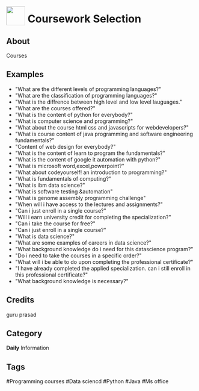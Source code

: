 # <img src="https://raw.githack.com/FortAwesome/Font-Awesome/master/svgs/solid/dragon.svg" card_color="#CCFF00" width="50" height="50" style="vertical-align:bottom"/> Coursework Selection


## About
Courses

## Examples
* "What are the different levels of programming languages?"
* "What are the classification of programming languages?"
* "What is the diffrence between high level and low level lauguages."
* "What are the courses offered?"
* "What is the content of python for everybody?"
* "What is computer science and programming?"
* "What about the course html css and javascripts for webdevelopers?"
* "What is course content of java programming and software engineering fundamentals?"
* "Content of web design for everybody?"
* "What is the content of learn to program the fundamentals?"
* "What is the content of google it automation with python?"
* "What is microsoft word,excel,powerpoint?"
* "What about codeyourself! an introduction to programming?"
* "What is fundamentals of computing?"
* "What is ibm data science?"
* "What is software testing &automation"
* "What is genome assembly programming challenge"
* "When will i have access to the lectures and assignments?"
* "Can i just enroll in a single course?"
* "Will i earn university credit for completing the specialization?"
* "Can i take the course for free?"
* "Can i just enroll in a single course?"
* "What is data science?"
* "What are some examples of careers in data science?"
* "What background knowledge do i need for this datascience program?"
* "Do i need to take the courses in a specific order?"
* "What will i be able to do upon completing the professional certificate?"
* "I have already completed the applied specialization. can i still enroll in this professional certificate?"
* "What background knowledge is necessary?"

## Credits
guru prasad

## Category
**Daily**
Information

## Tags
#Programming courses
#Data sciencd
#Python
#Java
#Ms office

